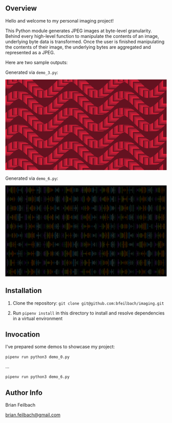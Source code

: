 ## Overview

Hello and welcome to my personal imaging project!

This Python module generates JPEG images at byte-level granularity. Behind every high-level function to manipulate the contents of an image, underlying byte data is transformed. Once the user is finished manipulating the contents of their image, the underlying bytes are aggregated and represented as a JPEG.

Here are two sample outputs:

Generated via `demo_3.py`:

![Generated via demo_3.py](demo_3.jpg)


Generated via `demo_6.py`:

![Generated via demo_6.py](demo_6.jpg)

## Installation

1) Clone the repository: `git clone git@github.com:bfeilbach/imaging.git`

2) Run `pipenv install` in this directory to install and resolve dependencies in a virtual environment

## Invocation

I've prepared some demos to showcase my project:

`pipenv run python3 demo_0.py`

...

`pipenv run python3 demo_6.py`

## Author Info

Brian Feilbach

brian.feilbach@gmail.com